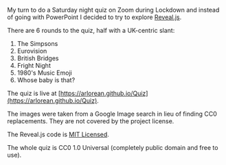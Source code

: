 My turn to do a Saturday night quiz on Zoom during Lockdown and instead of going with PowerPoint I decided to try to explore [Reveal.js](https://revealjs.com/).

There are 6 rounds to the quiz, half with a UK-centric slant:
1. The Simpsons
2. Eurovision
3. British Bridges
4. Fright Night
5. 1980's Music Emoji
6. Whose baby is that?

The quiz is live at [https://arlorean.github.io/Quiz](https://arlorean.github.io/Quiz).

The images were taken from a Google Image search in lieu of finding CC0 replacements. They are not covered by the project license.

The Reveal.js code is [MIT Licensed](https://github.com/hakimel/reveal.js/blob/master/LICENSE).

The whole quiz is CC0 1.0 Universal (completely public domain and free to use).

